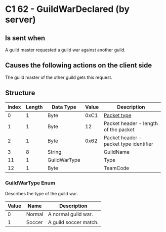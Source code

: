 # C1 62 - GuildWarDeclared (by server)

## Is sent when

A guild master requested a guild war against another guild.

## Causes the following actions on the client side

The guild master of the other guild gets this request.

## Structure

| Index | Length | Data Type | Value | Description |
|-------|--------|-----------|-------|-------------|
| 0 | 1 |   Byte   | 0xC1  | [Packet type](PacketTypes.md) |
| 1 | 1 |    Byte   |   12   | Packet header - length of the packet |
| 2 | 1 |    Byte   | 0x62  | Packet header - packet type identifier |
| 3 | 8 | String |  | GuildName |
| 11 | 1 | GuildWarType |  | Type |
| 12 | 1 | Byte |  | TeamCode |

### GuildWarType Enum

Describes the type of the guild war.

| Value | Name | Description |
|-------|------|-------------|
| 0 | Normal | A normal guild war. |
| 1 | Soccer | A guild soccer match. |